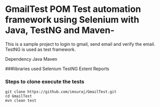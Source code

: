 # GmailTest POM Test automation framework using Selenium with Java, TestNG and Maven-

This is a sample project to login to gmail, send email and verify the email.
TestNG is used as test framework.

Dependency
Java
Maven

###libraries used
Selenium
TestNG
Extent Reports

### Steps to clone execute the tests
```
git clone https://github.com/imsuraj/GmailTest.git
cd GmailTest
mvn clean test